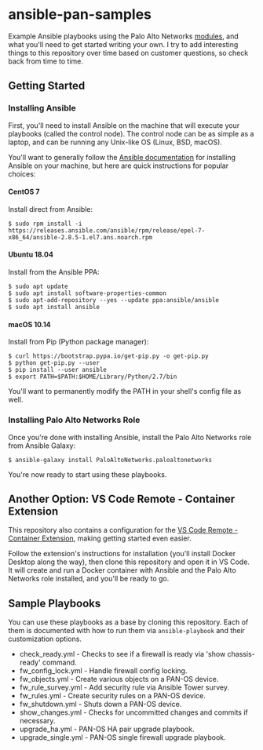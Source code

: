 # ansible-pan-samples

Example Ansible playbooks using the Palo Alto Networks [modules](https://ansible-pan.rtfd.io), and what you'll need to
get started writing your own.  I try to add interesting things to this repository over time based on customer
questions, so check back from time to time.

## Getting Started

### Installing Ansible

First, you'll need to install Ansible on the machine that will execute your playbooks (called the control node).  The
control node can be as simple as a laptop, and can be running any Unix-like OS (Linux, BSD, macOS).

You'll want to generally follow the
[Ansible documentation](https://docs.ansible.com/ansible/latest/installation_guide/intro_installation.html#installing-the-control-node) for installing Ansible on your machine, but here are quick
instructions for popular choices:

#### CentOS 7

Install direct from Ansible:

```
$ sudo rpm install -i https://releases.ansible.com/ansible/rpm/release/epel-7-x86_64/ansible-2.8.5-1.el7.ans.noarch.rpm
```

#### Ubuntu 18.04

Install from the Ansible PPA:

```
$ sudo apt update
$ sudo apt install software-properties-common
$ sudo apt-add-repository --yes --update ppa:ansible/ansible
$ sudo apt install ansible
```

#### macOS 10.14

Install from Pip (Python package manager):

```
$ curl https://bootstrap.pypa.io/get-pip.py -o get-pip.py
$ python get-pip.py --user
$ pip install --user ansible
$ export PATH=$PATH:$HOME/Library/Python/2.7/bin
```

You'll want to permanently modify the PATH in your shell's config file as well.

### Installing Palo Alto Networks Role

Once you're done with installing Ansible, install the Palo Alto Networks role from Ansible Galaxy:

```
$ ansible-galaxy install PaloAltoNetworks.paloaltonetworks
```

You're now ready to start using these playbooks.

## Another Option: VS Code Remote - Container Extension

This repository also contains a configuration for the
[VS Code Remote - Container Extension](https://code.visualstudio.com/docs/remote/containers), making getting started
even easier.

Follow the extension's instructions for installation (you'll install Docker Desktop along the way), then clone this
repository and open it in VS Code.  It will create and run a Docker container with Ansible and the Palo Alto Networks
role installed, and you'll be ready to go.

## Sample Playbooks

You can use these playbooks as a base by cloning this repository.  Each of them is documented with how to run them via
`ansible-playbook` and their customization options.

* check_ready.yml - Checks to see if a firewall is ready via 'show chassis-ready' command.
* fw_config_lock.yml - Handle firewall config locking.
* fw_objects.yml - Create various objects on a PAN-OS device.
* fw_rule_survey.yml - Add security rule via Ansible Tower survey.
* fw_rules.yml - Create security rules on a PAN-OS device.
* fw_shutdown.yml - Shuts down a PAN-OS device.
* show_changes.yml - Checks for uncommitted changes and commits if necessary.
* upgrade_ha.yml - PAN-OS HA pair upgrade playbook.
* upgrade_single.yml - PAN-OS single firewall upgrade playbook.